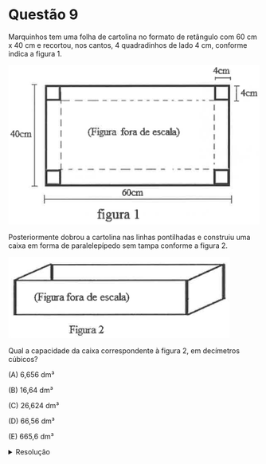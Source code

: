 # Questão 9

Marquinhos tem uma folha de cartolina no formato de retângulo com 60 cm x 40 cm e recortou, nos cantos, 4 quadradinhos de lado 4 cm, conforme indica a figura 1.

![image](./questao09_fig01.png)

Posteriormente dobrou a cartolina nas linhas pontilhadas e construiu uma caixa em forma de paralelepípedo sem tampa conforme a figura 2.

![image](./questao09_fig02.png)

Qual a capacidade da caixa correspondente à figura 2, em decímetros cúbicos?

(A) 6,656 dm³

(B) 16,64 dm³

(C) 26,624 dm³

(D) 66,56 dm³

(E) 665,6 dm³

<details>
  <summary>Resolução</summary>
  
  ## Resolução

  A base do paralelepípedo possui lados iguais a 52 cm (60 cm - 8 cm) e 32 cm (40 cm - 8 cm), pois descontamos os lados dos quadrados removidos. A altura do paralelepípedo é, naturalmente, 4 cm.

  Convertendo em dm, as dimensões são 5,2 dm, 3,2 dm e 0,4 dm. E o volume é calculado pelo produto destes 3 valores:

  \\( \text{volume do paralelepípedo} = \text{5,2} \times \text{3,2} \times{0,4} = \text{6,656}\\) dm³

  > Resposta: Alternativa (A)
</details>